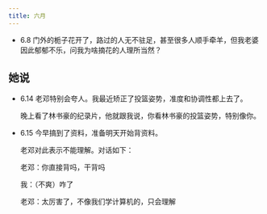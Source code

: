 ```yaml
---
title: 六月
---
```


- 6.8 门外的栀子花开了，路过的人无不驻足，甚至很多人顺手牵羊，但我老婆因此郁郁不乐，问我为啥摘花的人理所当然？

## 她说

- 6.14 老邓特别会夸人。我最近矫正了投篮姿势，准度和协调性都上去了。

  晚上看了林书豪的纪录片，他就跟我说，你看林书豪的投篮姿势，特别像你。

- 6.15 今早搞到了资料，准备明天开始背资料。

  老邓对此表示不能理解。对话如下：

  老邓：你直接背吗，干背吗

  我：（不爽）咋了

  老邓：太厉害了，不像我们学计算机的，只会理解

